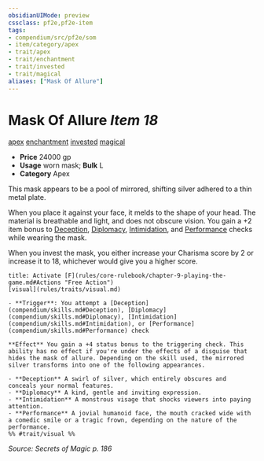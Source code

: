 ```yaml
---
obsidianUIMode: preview
cssclass: pf2e,pf2e-item
tags:
- compendium/src/pf2e/som
- item/category/apex
- trait/apex
- trait/enchantment
- trait/invested
- trait/magical
aliases: ["Mask Of Allure"]
---
```

# Mask Of Allure *Item 18*  
[apex](rules/traits/apex.md)  [enchantment](rules/traits/enchantment.md)  [invested](rules/traits/invested.md)  [magical](rules/traits/magical.md)  

- **Price** 24000 gp
- **Usage** worn mask; **Bulk** L
- **Category** Apex

This mask appears to be a pool of mirrored, shifting silver adhered to a thin metal plate.

When you place it against your face, it melds to the shape of your head. The material is breathable and light, and does not obscure vision. You gain a +2 item bonus to [Deception](compendium/skills.md#Deception), [Diplomacy](compendium/skills.md#Diplomacy), [Intimidation](compendium/skills.md#Intimidation), and [Performance](compendium/skills.md#Performance) checks while wearing the mask.

When you invest the mask, you either increase your Charisma score by 2 or increase it to 18, whichever would give you a higher score.

```ad-embed-ability
title: Activate [F](rules/core-rulebook/chapter-9-playing-the-game.md#Actions "Free Action")
[visual](rules/traits/visual.md)  

- **Trigger**: You attempt a [Deception](compendium/skills.md#Deception), [Diplomacy](compendium/skills.md#Diplomacy), [Intimidation](compendium/skills.md#Intimidation), or [Performance](compendium/skills.md#Performance) check

**Effect** You gain a +4 status bonus to the triggering check. This ability has no effect if you're under the effects of a disguise that hides the mask of allure. Depending on the skill used, the mirrored silver transforms into one of the following appearances.

- **Deception** A swirl of silver, which entirely obscures and conceals your normal features.
- **Diplomacy** A kind, gentle and inviting expression.
- **Intimidation** A monstrous visage that shocks viewers into paying attention.
- **Performance** A jovial humanoid face, the mouth cracked wide with a comedic smile or a tragic frown, depending on the nature of the performance.  
%% #trait/visual %%
```

*Source: Secrets of Magic p. 186*